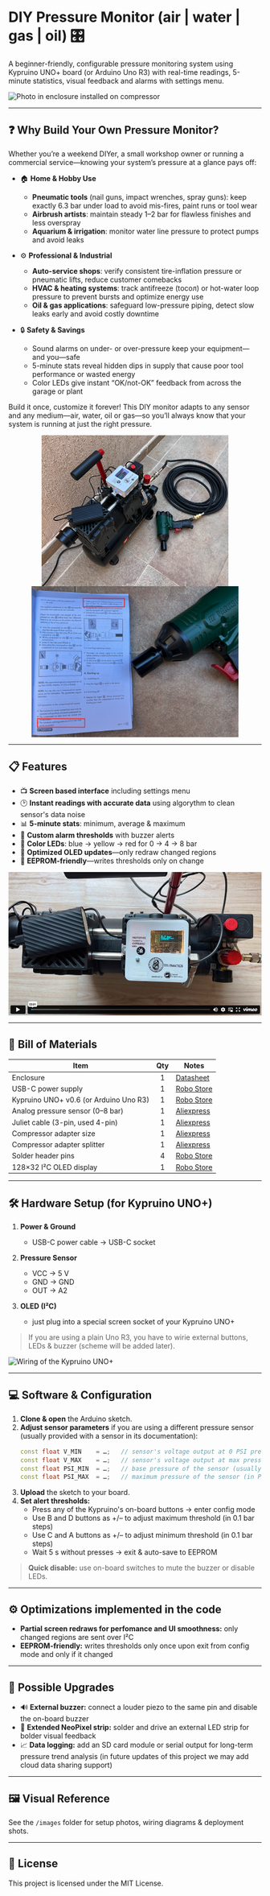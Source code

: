 # DIY Pressure Monitor (air | water | gas | oil) 🎛️

A beginner-friendly, configurable pressure monitoring system using Kypruino UNO+ board (or Arduino Uno R3) with real-time readings, 5-minute statistics, visual feedback and alarms with settings menu.

<picture>
    <img src="images/in_enclosure.png"
         alt="Photo in enclosure installed on compressor"
         style="max-height: 300px; height: auto; width: auto; max-width: 100%; display: block; margin: auto;">
</picture>

---

## ❓ Why Build Your Own Pressure Monitor?

Whether you’re a weekend DIYer, a small workshop owner or running a commercial service—knowing your system’s pressure at a glance pays off:

- 🏠 **Home & Hobby Use**  
  - **Pneumatic tools** (nail guns, impact wrenches, spray guns): keep exactly 6.3 bar under load to avoid mis-fires, paint runs or tool wear  
  - **Airbrush artists**: maintain steady 1–2 bar for flawless finishes and less overspray  
  - **Aquarium & irrigation**: monitor water line pressure to protect pumps and avoid leaks  

- ⚙️ **Professional & Industrial**  
  - **Auto-service shops**: verify consistent tire-inflation pressure or pneumatic lifts, reduce customer comebacks  
  - **HVAC & heating systems**: track antifreeze (tосол) or hot-water loop pressure to prevent bursts and optimize energy use  
  - **Oil & gas applications**: safeguard low-pressure piping, detect slow leaks early and avoid costly downtime  

- 🔒 **Safety & Savings**  
  - Sound alarms on under- or over-pressure keep your equipment—and you—safe  
  - 5-minute stats reveal hidden dips in supply that cause poor tool performance or wasted energy  
  - Color LEDs give instant “OK/not-OK” feedback from across the garage or plant  

Build it once, customize it forever! This DIY monitor adapts to any sensor and any medium—air, water, oil or gas—so you’ll always know that your system is running at just the right pressure.  

<picture>
    <img src="images/AirTools_1.png"
         alt="Air tool use case example - photo 1"
         style="max-height: 300px; height: auto; width: auto; max-width: 100%; display: block; margin: auto;">
</picture>
<picture>
    <img src="images/AirTools_2.png"
         alt="Air tool use case example - photo 2"
         style="max-height: 300px; height: auto; width: auto; max-width: 100%; display: block; margin: auto;">
</picture>

---

## 📋 Features

- 📺 **Screen based interface** including settings menu
- 🕑 **Instant readings with accurate data** using algorythm to clean sensor's data noise
- 📊 **5-minute stats**: minimum, average & maximum  
- 🔔 **Custom alarm thresholds** with buzzer alerts  
- 🌈 **Color LEDs**: blue → yellow → red for 0 → 4 → 8 bar  
- 🔄 **Optimized OLED updates**—only redraw changed regions  
- 💾 **EEPROM-friendly**—writes thresholds only on change  

<a href="https://vimeo.com/1087579404?share=copy" target="_blank" rel="noopener noreferrer">
  <picture>
    <img src="images/vimeo.png"
         alt="KypruinoPressureMonitor on Vimeo"
         style="max-height: 300px; height: auto; width: auto; max-width: 100%; display: block; margin: auto;">
  </picture>
</a>


---

## 📝 Bill of Materials

| Item                                    | Qty | Notes        |
|-----------------------------------------|:---:|--------------|
| Enclosure                               | 1   | [Datasheet](https://famatel.com/wp-content/uploads/3051.pdf)  |
| USB-C power supply                      | 1   | [Robo Store](https://robo.com.cy/collections/cables-wires/products/raspberry-pi-15w-usb-c-official-power-supply) |
| Kypruino UNO+ v0.6 (or Arduino Uno R3)  | 1   | [Robo Store](https://robo.com.cy/collections/arduino/products/kypruino-uno-v0-6) |
| Analog pressure sensor (0–8 bar)        | 1   | [Aliexpress](https://a.aliexpress.com/_oFyPQGe) |
| Juliet cable (3-pin, used 4-pin)        | 1   | [Aliexpress](https://a.aliexpress.com/_okZiCaa) |
| Compressor adapter size                 | 1   | [Aliexpress](https://a.aliexpress.com/_okpXfQW) |
| Compressor adapter splitter             | 1   | [Aliexpress](https://a.aliexpress.com/_oFyPQGe) |
| Solder header pins                      | 4   | [Robo Store](https://robo.com.cy/collections/components/products/male-header-pins-40) |
| 128×32 I²C OLED display                 | 1   | [Robo Store](https://robo.com.cy/collections/modules/products/0-91-blue-oled-128x32-display-iic) |

---

## 🛠️ Hardware Setup (for Kypruino UNO+)

1. **Power & Ground**  
   - USB-C power cable → USB-C socket

2. **Pressure Sensor**  
   - VCC → 5 V  
   - GND → GND  
   - OUT → A2  

3. **OLED (I²C)**  
   - just plug into a special screen socket of your Kypruino UNO+

> If you are using a plain Uno R3, you have to wirie external buttons, LEDs & buzzer (scheme will be added later).

<picture>
    <img src="images/wiring.png"
         alt="Wiring of the Kypruino UNO+"
         style="max-height: 500px; height: auto; width: auto; max-width: 100%; display: block; margin: auto;">
</picture>


---

## 💻 Software & Configuration

1. **Clone & open** the Arduino sketch.  
2. **Adjust sensor parameters** if you are using a different pressure sensor (usually provided with a sensor in its documentation):  
   ```cpp
   const float V_MIN    = …;   // sensor's voltage output at 0 PSI pressure 
   const float V_MAX    = …;   // sensor's voltage output at max pressure
   const float PSI_MIN  = …;   // base pressure of the sensor (usually 0 PSI)
   const float PSI_MAX  = …;   // maximum pressure of the sensor (in PSI)

3. **Upload** the sketch to your board.  
4. **Set alert thresholds:**  
   - Press any of the Kypruino's on-board buttons → enter config mode  
   - Use B and D buttons as +/– to adjust maximum threshold (in 0.1 bar steps)
   - Use C and A buttons as +/– to adjust minimum threshold (in 0.1 bar steps)  
   - Wait 5 s without presses → exit & auto-save to EEPROM  

> **Quick disable:** use on-board switches to mute the buzzer or disable LEDs.

---

## ⚙️ Optimizations implemented in the code

- **Partial screen redraws for perfomance and UI smoothness:** only changed regions are sent over I²C  
- **EEPROM-friendly:** writes thresholds only once upon exit from config mode and only if it changed

---

## 🚀 Possible Upgrades

- 🔊 **External buzzer:** connect a louder piezo to the same pin and disable the on-board buzzer  
- 🌟 **Extended NeoPixel strip:** solder and drive an external LED strip for bolder visual feedback  
- 📈 **Data logging:** add an SD card module or serial output for long-term pressure trend analysis (in future updates of this project we may add cloud data sharing support)  

---

## 🖼️ Visual Reference

See the `/images` folder for setup photos, wiring diagrams & deployment shots.

---

## 📜 License

This project is licensed under the MIT License.
